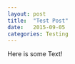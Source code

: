 ```yaml
---
layout: post
title:  "Test Post"
date:   2015-09-05
categories: Testing
--- 
```

Here is some Text!
    